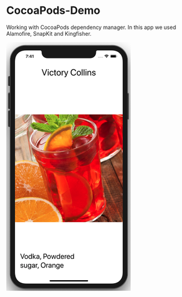 # CocoaPods-Demo

Working with CocoaPods dependency manager. In this app we used Alamofire, SnapKit and Kingfisher.

![app screenshot](Assets/app-screenshot.png)
